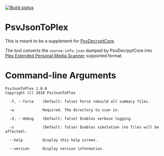[![Build status](https://ci.appveyor.com/api/projects/status/emfcdaxmcyivuaiw?svg=true)](https://ci.appveyor.com/project/Still/psvjsontoplex)

# PsvJsonToPlex
This is meant to be a supplement for [PsvDecryptCore](https://github.com/Still34/PsvDecryptCore). 

The tool converts the `course-info.json` dumped by PsvDecrpytCore into [Plex Extended Personal Media Scanner](https://bitbucket.org/mjarends/extendedpersonalmedia-agent.bundle) supported format.

# Command-line Arguments

```
PsvJsonToPlex 1.0.0
Copyright (C) 2018 PsvJsonToPlex

  -f, --force    (Default: false) Force rebuild all summary files.

  -w             Required. The directory to scan in.

  -d, --debug    (Default: false) Enables verbose logging.

  -s             (Default: false) Enables simulation (no files will be affected).

  --help         Display this help screen.

  --version      Display version information.
````
